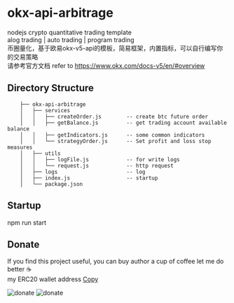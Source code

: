 # okx-api-arbitrage
nodejs crypto quantitative trading template  
alog trading | auto trading | program trading  
币圈量化，基于欧易okx-v5-api的模板，简易框架，内置指标，可以自行编写你的交易策略  
请参考官方文档 refer to https://www.okx.com/docs-v5/en/#overview

## Directory Structure
```
    ├── okx-api-arbitrage
    │   ├── services      
    │   │   ├── createOrder.js        -- create btc future order
    │   │   ├── getBalance.js         -- get trading account available balance
    │   │   ├── getIndicators.js      -- some common indicators
    │   │   └── strategyOrder.js      -- Set profit and loss stop measures
    │   ├── utils                   
    │   │   ├── logFile.js            -- for write logs
    │   │   └── request.js            -- http request
    │   ├── logs                      -- log 
    │   ├── index.js                  -- startup
    │   └── package.json
```
## Startup
npm run start

## Donate
If you find this project useful, you can buy author a cup of coffee let me do better :coffee:  
my ERC20 wallet address <a href="https://wangxiaofenggit.github.io/page/copy.html" target="_blank">Copy</a>

![donate](https://wangxiaofenggit.github.io/page/address.png)
![donate](https://wangxiaofenggit.github.io/page/alipay.png)
